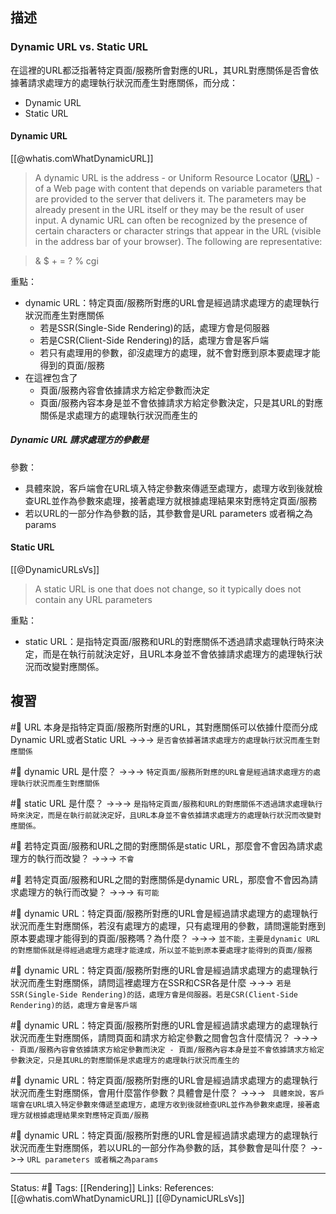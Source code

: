 ## 描述

### Dynamic URL vs. Static URL

在這裡的URL都泛指著特定頁面/服務所會對應的URL，其URL對應關係是否會依據著請求處理方的處理執行狀況而產生對應關係，而分成：
- Dynamic URL
- Static URL

#### Dynamic URL

[[@whatis.comWhatDynamicURL]]
> A dynamic URL is the address - or Uniform Resource Locator ([URL](https://www.techtarget.com/searchnetworking/definition/URL)) - of a Web page with content that depends on variable parameters that are provided to the server that delivers it. The parameters may be already present in the URL itself or they may be the result of user input. A dynamic URL can often be recognized by the presence of certain characters or character strings that appear in the URL (visible in the address bar of your browser). The following are representative:

> & $ + = ? % cgi


重點：
- dynamic URL：特定頁面/服務所對應的URL會是經過請求處理方的處理執行狀況而產生對應關係
	- 若是SSR(Single-Side Rendering)的話，處理方會是伺服器
	- 若是CSR(Client-Side Rendering)的話，處理方會是客戶端
	- 若只有處理用的參數，卻沒處理方的處理，就不會對應到原本要處理才能得到的頁面/服務
- 在這裡包含了
	- 頁面/服務內容會依據請求方給定參數而決定
	- 頁面/服務內容本身是並不會依據請求方給定參數決定，只是其URL的對應關係是求處理方的處理執行狀況而產生的


##### Dynamic URL 請求處理方的參數是

參數：
- 具體來說，客戶端會在URL填入特定參數來傳遞至處理方，處理方收到後就檢查URL並作為參數來處理，接著處理方就根據處理結果來對應特定頁面/服務
- 若以URL的一部分作為參數的話，其參數會是URL parameters 或者稱之為params


#### Static URL
[[@DynamicURLsVs]]
> A static URL is one that does not change, so it typically does not contain any URL parameters

重點：
- static URL：是指特定頁面/服務和URL的對應關係不透過請求處理執行時來決定，而是在執行前就決定好，且URL本身並不會依據請求處理方的處理執行狀況而改變對應關係。




## 複習

#🧠 URL 本身是指特定頁面/服務所對應的URL，其對應關係可以依據什麼而分成Dynamic URL或者Static URL ->->-> `是否會依據著請求處理方的處理執行狀況而產生對應關係`
<!--SR:!2022-11-26,17,248-->

#🧠 dynamic URL 是什麼？ ->->-> `特定頁面/服務所對應的URL會是經過請求處理方的處理執行狀況而產生對應關係`
<!--SR:!2022-11-25,16,248-->

#🧠 static URL 是什麼？ ->->-> `是指特定頁面/服務和URL的對應關係不透過請求處理執行時來決定，而是在執行前就決定好，且URL本身並不會依據請求處理方的處理執行狀況而改變對應關係。`
<!--SR:!2022-11-12,6,248-->

#🧠 若特定頁面/服務和URL之間的對應關係是static URL，那麼會不會因為請求處理方的執行而改變？  ->->-> `不會`
<!--SR:!2022-11-11,5,248-->

#🧠 若特定頁面/服務和URL之間的對應關係是dynamic URL，那麼會不會因為請求處理方的執行而改變？  ->->-> `有可能`
<!--SR:!2022-11-11,5,248-->


#🧠 dynamic URL：特定頁面/服務所對應的URL會是經過請求處理方的處理執行狀況而產生對應關係，若沒有處理方的處理，只有處理用的參數，請問還能對應到原本要處理才能得到的頁面/服務嗎？為什麼？ ->->-> `並不能，主要是dynamic URL的對應關係就是得經過處理方處理才能達成，所以並不能到原本要處理才能得到的頁面/服務`
<!--SR:!2022-11-14,10,250-->

#🧠 dynamic URL：特定頁面/服務所對應的URL會是經過請求處理方的處理執行狀況而產生對應關係，請問這裡處理方在SSR和CSR各是什麼 ->->-> `若是SSR(Single-Side Rendering)的話，處理方會是伺服器。若是CSR(Client-Side Rendering)的話，處理方會是客戶端`
<!--SR:!2022-11-21,13,248-->

#🧠 dynamic URL：特定頁面/服務所對應的URL會是經過請求處理方的處理執行狀況而產生對應關係，請問頁面和請求方給定參數之間會包含什麼情況？ ->->-> `	- 頁面/服務內容會依據請求方給定參數而決定 - 頁面/服務內容本身是並不會依據請求方給定參數決定，只是其URL的對應關係是求處理方的處理執行狀況而產生的`
<!--SR:!2022-11-26,17,248-->

#🧠 dynamic URL：特定頁面/服務所對應的URL會是經過請求處理方的處理執行狀況而產生對應關係，會用什麼當作參數？具體會是什麼？ ->->-> ` 具體來說，客戶端會在URL填入特定參數來傳遞至處理方，處理方收到後就檢查URL並作為參數來處理，接著處理方就根據處理結果來對應特定頁面/服務`
<!--SR:!2022-11-25,16,248-->


#🧠 dynamic URL：特定頁面/服務所對應的URL會是經過請求處理方的處理執行狀況而產生對應關係，若以URL的一部分作為參數的話，其參數會是叫什麼？ ->->-> `URL parameters 或者稱之為params`
<!--SR:!2022-11-10,6,230-->



---
Status: #🌱 
Tags:
[[Rendering]]
Links:
References:
[[@whatis.comWhatDynamicURL]]
[[@DynamicURLsVs]]